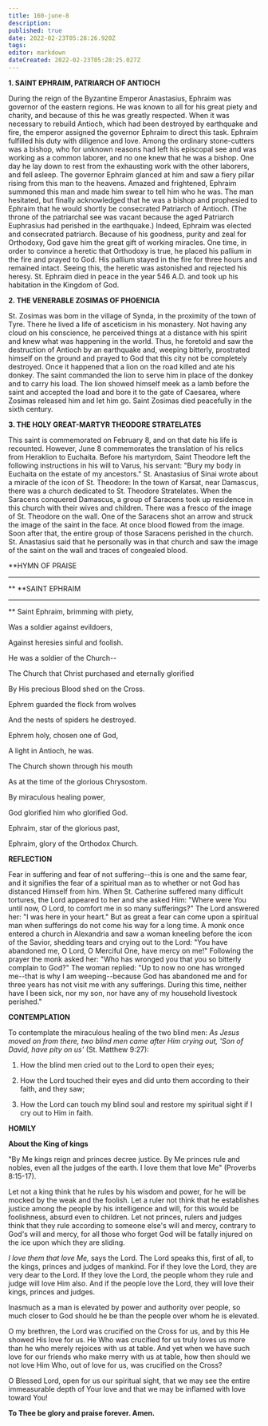 ```yaml
---
title: 160-june-8
description: 
published: true
date: 2022-02-23T05:28:26.920Z
tags: 
editor: markdown
dateCreated: 2022-02-23T05:28:25.027Z
---
```



**1. SAINT EPHRAIM, PATRIARCH OF ANTIOCH**

During the reign of the Byzantine Emperor Anastasius, Ephraim was governor of the eastern regions. He was known to all for his great piety and charity, and because of this he was greatly respected. When it was necessary to rebuild Antioch, which had been destroyed by earthquake and fire, the emperor assigned the governor Ephraim to direct this task. Ephraim fulfilled his duty with diligence and love. Among the ordinary stone-cutters was a bishop, who for unknown reasons had left his episcopal see and was working as a common laborer, and no one knew that he was a bishop. One day he lay down to rest from the exhausting work with the other laborers, and fell asleep. The governor Ephraim glanced at him and saw a fiery pillar rising from this man to the heavens. Amazed and frightened, Ephraim summoned this man and made him swear to tell him who he was. The man hesitated, but finally acknowledged that he was a bishop and prophesied to Ephraim that he would shortly be consecrated Patriarch of Antioch. (The throne of the patriarchal see was vacant because the aged Patriarch Euphrasius had perished in the earthquake.) Indeed, Ephraim was elected and consecrated patriarch. Because of his goodness, purity and zeal for Orthodoxy, God gave him the great gift of working miracles. One time, in order to convince a heretic that Orthodoxy is true, he placed his pallium in the fire and prayed to God. His pallium stayed in the fire for three hours and remained intact. Seeing this, the heretic was astonished and rejected his heresy. St. Ephraim died in peace in the year 546 A.D. and took up his habitation in the Kingdom of God.

**2. THE VENERABLE ZOSIMAS OF PHOENICIA**

St. Zosimas was bom in the village of Synda, in the proximity of the town of Tyre. There he lived a life of asceticism in his monastery. Not having any cloud on his conscience, he perceived things at a distance with his spirit and knew what was happening in the world. Thus, he foretold and saw the destruction of Antioch by an earthquake and, weeping bitterly, prostrated himself on the ground and prayed to God that this city not be completely destroyed. Once it happened that a lion on the road killed and ate his donkey. The saint commanded the lion to serve him in place of the donkey and to carry his load. The lion showed himself meek as a lamb before the saint and accepted the load and bore it to the gate of Caesarea, where Zosimas released him and let him go. Saint Zosimas died peacefully in the sixth century.

**3. THE HOLY GREAT-MARTYR THEODORE STRATELATES**

This saint is commemorated on February 8, and on that date his life is recounted. However, June 8 commemorates the translation of his relics from Heraklion to Euchaita. Before his martyrdom, Saint Theodore left the following instructions in his will to Varus, his servant: "Bury my body in Euchaita on the estate of my ancestors." St. Anastasius of Sinai wrote about a miracle of the icon of St. Theodore: In the town of Karsat, near Damascus, there was a church dedicated to St. Theodore Stratelates. When the Saracens conquered Damascus, a group of Saracens took up residence in this church with their wives and children. There was a fresco of the image of St. Theodore on the wall. One of the Saracens shot an arrow and struck the image of the saint in the face. At once blood flowed from the image. Soon after that, the entire group of those Saracens perished in the church. St. Anastasius said that he personally was in that church and saw the image of the saint on the wall and traces of congealed blood.


**HYMN OF PRAISE
**** 
**
**SAINT EPHRAIM
**** 
**
Saint Ephraim, brimming with piety,


Was a soldier against evildoers,
 

Against heresies sinful and foolish.

He was a soldier of the Church--


The Church that Christ purchased and eternally glorified
 

By His precious Blood shed on the Cross.


Ephrem guarded the flock from wolves
 

And the nests of spiders he destroyed.
 

Ephrem holy, chosen one of God,
 

A light in Antioch, he was.
 

The Church shown through his mouth
 

As at the time of the glorious Chrysostom.
 

By miraculous healing power,
 

God glorified him who glorified God.
 

Ephraim, star of the glorious past,
 

Ephraim, glory of the Orthodox Church.
 

**REFLECTION**

Fear in suffering and fear of not suffering--this is one and the same fear, and it signifies the fear of a spiritual man as to whether or not God has distanced Himself from him. When St. Catherine suffered many difficult tortures, the Lord appeared to her and she asked Him: "Where were You until now, O Lord, to comfort me in so many sufferings?" The Lord answered her: "I was here in your heart." But as great a fear can come upon a spiritual man when sufferings do not come his way for a long time. A monk once entered a church in Alexandria and saw a woman kneeling before the icon of the Savior, shedding tears and crying out to the Lord: "You have abandoned me, O Lord, O Merciful One, have mercy on me!" Following the prayer the monk asked her: "Who has wronged you that you so bitterly complain to God?" The woman replied: "Up to now no one has wronged me--that is why I am weeping--because God has abandoned me and for three years has not visit me with any sufferings. During this time, neither have I been sick, nor my son, nor have any of my household livestock perished."


**CONTEMPLATION**


To contemplate the miraculous healing of the two blind men: *As Jesus moved on from there, two blind men came after Him crying out, 'Son of David, have pity on us'* (St. Matthew 9:27):

1.  How the blind men cried out to the Lord to open their eyes;

1.  How the Lord touched their eyes and did unto them according to their faith, and they saw;

1.  How the Lord can touch my blind soul and restore my spiritual sight if I cry out to Him in faith.


**HOMILY**


**About the King of kings**

"By Me kings reign and princes decree justice. By Me princes rule and nobles, even all the judges of the earth. I love them that love Me" (Proverbs 8:15-17).

Let not a king think that he rules by his wisdom and power, for he will be mocked by the weak and the foolish. Let a ruler not think that he establishes justice among the people by his intelligence and will, for this would be foolishness, absurd even to children. Let not princes, rulers and judges think that they rule according to someone else's will and mercy, contrary to God's will and mercy, for all those who forget God will be fatally injured on the ice upon which they are sliding. 

*I love them that love Me,* says the Lord. The Lord speaks this, first of all, to the kings, princes and judges of mankind. For if they love the Lord, they are very dear to the Lord. If they love the Lord, the people whom they rule and judge will love Him also. And if the people love the Lord, they will love their kings, princes and judges.

Inasmuch as a man is elevated by power and authority over people, so much closer to God should he be than the people over whom he is elevated.

O my brethren, the Lord was crucified on the Cross for us, and by this He showed His love for us. He Who was crucified for us truly loves us more than he who merely rejoices with us at table. And yet when we have such love for our friends who make merry with us at table, how then should we not love Him Who, out of love for us, was crucified on the Cross?

O Blessed Lord, open for us our spiritual sight, that we may see the entire immeasurable depth of Your love and that we may be inflamed with love toward You!

**To Thee be glory and praise forever. Amen.** 
